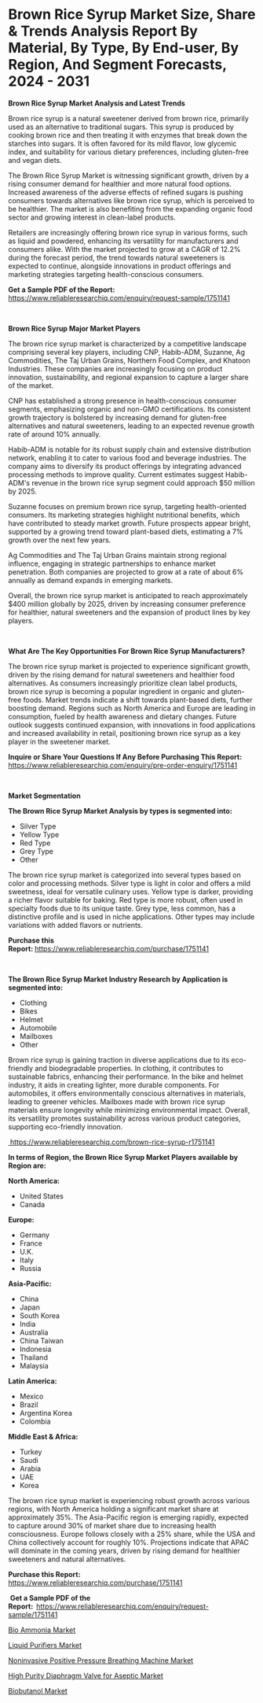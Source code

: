 <p><h1>Brown Rice Syrup Market Size, Share & Trends Analysis Report By Material, By Type, By End-user, By Region, And Segment Forecasts, 2024 - 2031</h1></p><p><strong>Brown Rice Syrup Market Analysis and Latest Trends</strong></p>
<p><p>Brown rice syrup is a natural sweetener derived from brown rice, primarily used as an alternative to traditional sugars. This syrup is produced by cooking brown rice and then treating it with enzymes that break down the starches into sugars. It is often favored for its mild flavor, low glycemic index, and suitability for various dietary preferences, including gluten-free and vegan diets.</p><p>The Brown Rice Syrup Market is witnessing significant growth, driven by a rising consumer demand for healthier and more natural food options. Increased awareness of the adverse effects of refined sugars is pushing consumers towards alternatives like brown rice syrup, which is perceived to be healthier. The market is also benefiting from the expanding organic food sector and growing interest in clean-label products. </p><p>Retailers are increasingly offering brown rice syrup in various forms, such as liquid and powdered, enhancing its versatility for manufacturers and consumers alike. With the market projected to grow at a CAGR of 12.2% during the forecast period, the trend towards natural sweeteners is expected to continue, alongside innovations in product offerings and marketing strategies targeting health-conscious consumers.</p></p>
<p><strong>Get a Sample PDF of the Report:&nbsp;</strong> <a href="https://www.reliableresearchiq.com/enquiry/request-sample/1751141?utm_campaign=1094&utm_medium=2&utm_source=Github&utm_content=ia&utm_term=09112024&utm_id=brown-rice-syrup">https://www.reliableresearchiq.com/enquiry/request-sample/1751141</a></p>
<p>&nbsp;</p>
<p><strong>Brown Rice Syrup Major Market Players</strong></p>
<p><p>The brown rice syrup market is characterized by a competitive landscape comprising several key players, including CNP, Habib-ADM, Suzanne, Ag Commodities, The Taj Urban Grains, Northern Food Complex, and Khatoon Industries. These companies are increasingly focusing on product innovation, sustainability, and regional expansion to capture a larger share of the market.</p><p>CNP has established a strong presence in health-conscious consumer segments, emphasizing organic and non-GMO certifications. Its consistent growth trajectory is bolstered by increasing demand for gluten-free alternatives and natural sweeteners, leading to an expected revenue growth rate of around 10% annually.</p><p>Habib-ADM is notable for its robust supply chain and extensive distribution network, enabling it to cater to various food and beverage industries. The company aims to diversify its product offerings by integrating advanced processing methods to improve quality. Current estimates suggest Habib-ADM's revenue in the brown rice syrup segment could approach $50 million by 2025.</p><p>Suzanne focuses on premium brown rice syrup, targeting health-oriented consumers. Its marketing strategies highlight nutritional benefits, which have contributed to steady market growth. Future prospects appear bright, supported by a growing trend toward plant-based diets, estimating a 7% growth over the next few years.</p><p>Ag Commodities and The Taj Urban Grains maintain strong regional influence, engaging in strategic partnerships to enhance market penetration. Both companies are projected to grow at a rate of about 6% annually as demand expands in emerging markets.</p><p>Overall, the brown rice syrup market is anticipated to reach approximately $400 million globally by 2025, driven by increasing consumer preference for healthier, natural sweeteners and the expansion of product lines by key players.</p></p>
<p>&nbsp;</p>
<p><strong>What Are The Key Opportunities For Brown Rice Syrup Manufacturers?</strong></p>
<p><p>The brown rice syrup market is projected to experience significant growth, driven by the rising demand for natural sweeteners and healthier food alternatives. As consumers increasingly prioritize clean label products, brown rice syrup is becoming a popular ingredient in organic and gluten-free foods. Market trends indicate a shift towards plant-based diets, further boosting demand. Regions such as North America and Europe are leading in consumption, fueled by health awareness and dietary changes. Future outlook suggests continued expansion, with innovations in food applications and increased availability in retail, positioning brown rice syrup as a key player in the sweetener market.</p></p>
<p><strong>Inquire or Share Your Questions If Any Before Purchasing This Report:</strong> <a href="https://www.reliableresearchiq.com/enquiry/pre-order-enquiry/1751141?utm_campaign=1094&utm_medium=2&utm_source=Github&utm_content=ia&utm_term=09112024&utm_id=brown-rice-syrup">https://www.reliableresearchiq.com/enquiry/pre-order-enquiry/1751141</a></p>
<p>&nbsp;</p>
<p><strong>Market Segmentation</strong></p>
<p><strong>The Brown Rice Syrup Market Analysis by types is segmented into:</strong></p>
<p><ul><li>Silver Type</li><li>Yellow Type</li><li>Red Type</li><li>Grey Type</li><li>Other</li></ul></p>
<p><p>The brown rice syrup market is categorized into several types based on color and processing methods. Silver type is light in color and offers a mild sweetness, ideal for versatile culinary uses. Yellow type is darker, providing a richer flavor suitable for baking. Red type is more robust, often used in specialty foods due to its unique taste. Grey type, less common, has a distinctive profile and is used in niche applications. Other types may include variations with added flavors or nutrients.</p></p>
<p><strong>Purchase this Report:&nbsp;</strong><a href="https://www.reliableresearchiq.com/purchase/1751141?utm_campaign=1094&utm_medium=2&utm_source=Github&utm_content=ia&utm_term=09112024&utm_id=brown-rice-syrup">https://www.reliableresearchiq.com/purchase/1751141</a></p>
<p>&nbsp;</p>
<p><strong>The Brown Rice Syrup Market Industry Research by Application is segmented into:</strong></p>
<p><ul><li>Clothing</li><li>Bikes</li><li>Helmet</li><li>Automobile</li><li>Mailboxes</li><li>Other</li></ul></p>
<p><p>Brown rice syrup is gaining traction in diverse applications due to its eco-friendly and biodegradable properties. In clothing, it contributes to sustainable fabrics, enhancing their performance. In the bike and helmet industry, it aids in creating lighter, more durable components. For automobiles, it offers environmentally conscious alternatives in materials, leading to greener vehicles. Mailboxes made with brown rice syrup materials ensure longevity while minimizing environmental impact. Overall, its versatility promotes sustainability across various product categories, supporting eco-friendly innovation.</p></p>
<p><a href="https://www.reliableresearchiq.com/brown-rice-syrup-r1751141?utm_campaign=1094&utm_medium=2&utm_source=Github&utm_content=ia&utm_term=09112024&utm_id=brown-rice-syrup">&nbsp;https://www.reliableresearchiq.com/brown-rice-syrup-r1751141</a></p>
<p><strong>In terms of Region, the Brown Rice Syrup Market Players available by Region are:</strong></p>
<p>
    <p> <strong> North America: </strong>
        <ul>
            <li>United States</li>
            <li>Canada</li>
        </ul>
        </p> 
    <p> <strong> Europe: </strong>
        <ul>
            <li>Germany</li>
            <li>France</li>
            <li>U.K.</li>
            <li>Italy</li>
            <li>Russia</li>
        </ul>
        </p> 
    <p> <strong> Asia-Pacific: </strong>
        <ul>
            <li>China</li>
            <li>Japan</li>
            <li>South Korea</li>
            <li>India</li>
            <li>Australia</li>
            <li>China Taiwan</li>
            <li>Indonesia</li>
            <li>Thailand</li>
            <li>Malaysia</li>
        </ul>
        </p> 
    <p> <strong> Latin America: </strong>
        <ul>
            <li>Mexico</li>
            <li>Brazil</li>
            <li>Argentina Korea</li>
            <li>Colombia</li>
        </ul>
        </p> 
    <p> <strong> Middle East & Africa: </strong>
        <ul>
            <li>Turkey</li>
            <li>Saudi</li>
            <li>Arabia</li>
            <li>UAE</li>
            <li>Korea</li>
        </ul>
    </p>
    </p>
<p><p>The brown rice syrup market is experiencing robust growth across various regions, with North America holding a significant market share at approximately 35%. The Asia-Pacific region is emerging rapidly, expected to capture around 30% of market share due to increasing health consciousness. Europe follows closely with a 25% share, while the USA and China collectively account for roughly 10%. Projections indicate that APAC will dominate in the coming years, driven by rising demand for healthier sweeteners and natural alternatives.</p></p>
<p><strong>Purchase this Report: </strong><a href="https://www.reliableresearchiq.com/purchase/1751141?utm_campaign=1094&utm_medium=2&utm_source=Github&utm_content=ia&utm_term=09112024&utm_id=brown-rice-syrup">https://www.reliableresearchiq.com/purchase/1751141</a></p>
<p>&nbsp;<strong>Get a Sample PDF of the Report:&nbsp;&nbsp;</strong><a href="https://www.reliableresearchiq.com/enquiry/request-sample/1751141?utm_campaign=1094&utm_medium=2&utm_source=Github&utm_content=ia&utm_term=09112024&utm_id=brown-rice-syrup">https://www.reliableresearchiq.com/enquiry/request-sample/1751141</a></p>
<p><strong></strong></p>
<p><p><a href="https://github.com/rieuydbalon3b/Market-Research-Report-List-1/blob/main/bio-ammonia-market.md?utm_campaign=1094&utm_medium=2&utm_source=Github&utm_content=ia&utm_term=09112024&utm_id=brown-rice-syrup">Bio Ammonia Market</a></p><p><a href="https://www.linkedin.com/pulse/liquid-purifiers-industry-resonance-44-amplification-across-domains-oc24c?utm_campaign=1094&utm_medium=2&utm_source=Github&utm_content=ia&utm_term=09112024&utm_id=brown-rice-syrup">Liquid Purifiers Market</a></p><p><a href="https://issuu.com/reportprime-2/docs/noninvasive-positive-pressure-breat_23771a1e0875cb?utm_campaign=1094&utm_medium=2&utm_source=Github&utm_content=ia&utm_term=09112024&utm_id=brown-rice-syrup">Noninvasive Positive Pressure Breathing Machine Market</a></p><p><a href="https://www.linkedin.com/pulse/high-purity-diaphragm-valve-aseptic-market-pulse-102-expansion-8ugxe?utm_campaign=1094&utm_medium=2&utm_source=Github&utm_content=ia&utm_term=09112024&utm_id=brown-rice-syrup">High Purity Diaphragm Valve for Aseptic Market</a></p><p><a href="https://github.com/kiara3n0pau/Market-Research-Report-List-1/blob/main/biobutanol-market.md?utm_campaign=1094&utm_medium=2&utm_source=Github&utm_content=ia&utm_term=09112024&utm_id=brown-rice-syrup">Biobutanol Market</a></p></p>